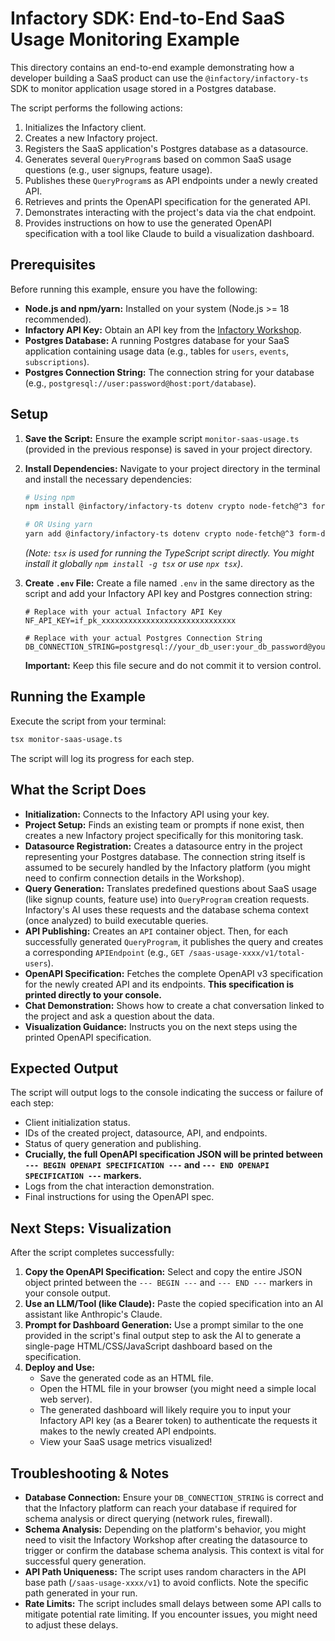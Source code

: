 # Infactory SDK: End-to-End SaaS Usage Monitoring Example

This directory contains an end-to-end example demonstrating how a developer building a SaaS product can use the `@infactory/infactory-ts` SDK to monitor application usage stored in a Postgres database.

The script performs the following actions:

1.  Initializes the Infactory client.
2.  Creates a new Infactory project.
3.  Registers the SaaS application's Postgres database as a datasource.
4.  Generates several `QueryProgram`s based on common SaaS usage questions (e.g., user signups, feature usage).
5.  Publishes these `QueryProgram`s as API endpoints under a newly created API.
6.  Retrieves and prints the OpenAPI specification for the generated API.
7.  Demonstrates interacting with the project's data via the chat endpoint.
8.  Provides instructions on how to use the generated OpenAPI specification with a tool like Claude to build a visualization dashboard.

## Prerequisites

Before running this example, ensure you have the following:

- **Node.js and npm/yarn:** Installed on your system (Node.js >= 18 recommended).
- **Infactory API Key:** Obtain an API key from the [Infactory Workshop](https://workshop.infactory.ai/api-keys).
- **Postgres Database:** A running Postgres database for your SaaS application containing usage data (e.g., tables for `users`, `events`, `subscriptions`).
- **Postgres Connection String:** The connection string for your database (e.g., `postgresql://user:password@host:port/database`).

## Setup

1.  **Save the Script:** Ensure the example script `monitor-saas-usage.ts` (provided in the previous response) is saved in your project directory.

2.  **Install Dependencies:** Navigate to your project directory in the terminal and install the necessary dependencies:

    ```bash
    # Using npm
    npm install @infactory/infactory-ts dotenv crypto node-fetch@^3 form-data tsx

    # OR Using yarn
    yarn add @infactory/infactory-ts dotenv crypto node-fetch@^3 form-data tsx
    ```

    _(Note: `tsx` is used for running the TypeScript script directly. You might install it globally `npm install -g tsx` or use `npx tsx`)_.

3.  **Create `.env` File:** Create a file named `.env` in the same directory as the script and add your Infactory API key and Postgres connection string:

    ```dotenv
    # Replace with your actual Infactory API Key
    NF_API_KEY=if_pk_xxxxxxxxxxxxxxxxxxxxxxxxxxxxxx

    # Replace with your actual Postgres Connection String
    DB_CONNECTION_STRING=postgresql://your_db_user:your_db_password@your_db_host:5432/your_db_name
    ```

    **Important:** Keep this file secure and do not commit it to version control.

## Running the Example

Execute the script from your terminal:

```bash
tsx monitor-saas-usage.ts
```

The script will log its progress for each step.

## What the Script Does

- **Initialization:** Connects to the Infactory API using your key.
- **Project Setup:** Finds an existing team or prompts if none exist, then creates a new Infactory project specifically for this monitoring task.
- **Datasource Registration:** Creates a datasource entry in the project representing your Postgres database. The connection string itself is assumed to be securely handled by the Infactory platform (you might need to confirm connection details in the Workshop).
- **Query Generation:** Translates predefined questions about SaaS usage (like signup counts, feature use) into `QueryProgram` creation requests. Infactory's AI uses these requests and the database schema context (once analyzed) to build executable queries.
- **API Publishing:** Creates an `API` container object. Then, for each successfully generated `QueryProgram`, it publishes the query and creates a corresponding `APIEndpoint` (e.g., `GET /saas-usage-xxxx/v1/total-users`).
- **OpenAPI Specification:** Fetches the complete OpenAPI v3 specification for the newly created API and its endpoints. **This specification is printed directly to your console.**
- **Chat Demonstration:** Shows how to create a chat conversation linked to the project and ask a question about the data.
- **Visualization Guidance:** Instructs you on the next steps using the printed OpenAPI specification.

## Expected Output

The script will output logs to the console indicating the success or failure of each step:

- Client initialization status.
- IDs of the created project, datasource, API, and endpoints.
- Status of query generation and publishing.
- **Crucially, the full OpenAPI specification JSON will be printed between `--- BEGIN OPENAPI SPECIFICATION ---` and `--- END OPENAPI SPECIFICATION ---` markers.**
- Logs from the chat interaction demonstration.
- Final instructions for using the OpenAPI spec.

## Next Steps: Visualization

After the script completes successfully:

1.  **Copy the OpenAPI Specification:** Select and copy the entire JSON object printed between the `--- BEGIN ---` and `--- END ---` markers in your console output.
2.  **Use an LLM/Tool (like Claude):** Paste the copied specification into an AI assistant like Anthropic's Claude.
3.  **Prompt for Dashboard Generation:** Use a prompt similar to the one provided in the script's final output step to ask the AI to generate a single-page HTML/CSS/JavaScript dashboard based on the specification.
4.  **Deploy and Use:**
    - Save the generated code as an HTML file.
    - Open the HTML file in your browser (you might need a simple local web server).
    - The generated dashboard will likely require you to input your Infactory API key (as a Bearer token) to authenticate the requests it makes to the newly created API endpoints.
    - View your SaaS usage metrics visualized!

## Troubleshooting & Notes

- **Database Connection:** Ensure your `DB_CONNECTION_STRING` is correct and that the Infactory platform can reach your database if required for schema analysis or direct querying (network rules, firewall).
- **Schema Analysis:** Depending on the platform's behavior, you might need to visit the Infactory Workshop after creating the datasource to trigger or confirm the database schema analysis. This context is vital for successful query generation.
- **API Path Uniqueness:** The script uses random characters in the API base path (`/saas-usage-xxxx/v1`) to avoid conflicts. Note the specific path generated in your run.
- **Rate Limits:** The script includes small delays between some API calls to mitigate potential rate limiting. If you encounter issues, you might need to adjust these delays.
